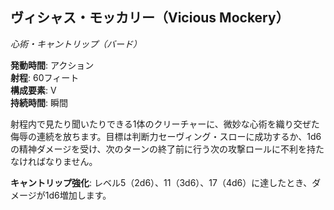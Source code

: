 ## ヴィシャス・モッカリー（Vicious Mockery）
*心術・キャントリップ（バード）*

**発動時間**: アクション  
**射程**: 60フィート  
**構成要素**: V  
**持続時間**: 瞬間

射程内で見たり聞いたりできる1体のクリーチャーに、微妙な心術を織り交ぜた侮辱の連続を放ちます。目標は判断力セーヴィング・スローに成功するか、1d6の精神ダメージを受け、次のターンの終了前に行う次の攻撃ロールに不利を持たなければなりません。

**キャントリップ強化**: レベル5（2d6）、11（3d6）、17（4d6）に達したとき、ダメージが1d6増加します。